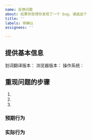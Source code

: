 ```yaml
---
name: 反馈问题
about: 如果你觉得你发现了一个 bug，请选这个
title: ''
labels: 待确认
assignees: ''

---
```


## 提供基本信息

划词翻译版本：
浏览器版本：
操作系统：

## 重现问题的步骤

1.
2.
3.

### 预期行为

### 实际行为

